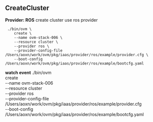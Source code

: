
## CreateCluster

**Provider: ROS**
create cluster use ros provider
```
 ./bin/ovm \
    create \
    --name ovm-stack-006 \
    --resource cluster \
    --provider ros \
    --provider-config-file /Users/aoxn/work/ovm/pkg/iaas/provider/ros/example/provider.cfg \
    --boot-config /Users/aoxn/work/ovm/pkg/iaas/provider/ros/example/bootcfg.yaml
```

**watch event**
 ./bin/ovm \
    create \
    --name ovm-stack-006 \
    --resource cluster \
    --provider ros \
    --provider-config-file /Users/aoxn/work/ovm/pkg/iaas/provider/ros/example/provider.cfg \
    --boot-config /Users/aoxn/work/ovm/pkg/iaas/provider/ros/example/bootcfg.yaml
